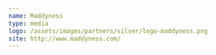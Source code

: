 ```yaml
---
name: Maddyness
type: media
logo: /assets/images/partners/silver/logo-maddyness.png
site: http://www.maddyness.com/
---
```

